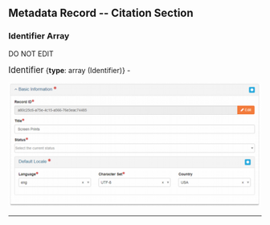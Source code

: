 ## Metadata Record -- Citation Section
### Identifier Array
DO NOT EDIT

<span class="md-panel" style="font-size: larger">Identifier</span> {**type**: array (<span class="md-panel">Identifier</span>)} -  

![Basic Information Panel](/assets/reference/edit-objects/citation/basicInfo-citation.png)


---
